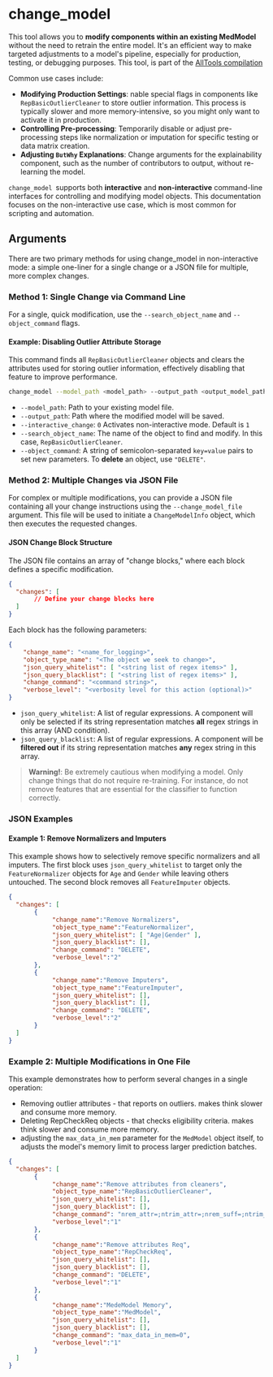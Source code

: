 # change_model

This tool allows you to **modify components within an existing MedModel** without the need to retrain the entire model. It's an efficient way to make targeted adjustments to a model's pipeline, especially for production, testing, or debugging purposes.
This tool, is part of the [AllTools compilation](../Installation/index.md#3-mes-tools-to-train-and-test-models)

Common use cases include:

* **Modifying Production Settings**: nable special flags in components like `RepBasicOutlierCleaner` to store outlier information. This process is typically slower and more memory-intensive, so you might only want to activate it in production.
* **Controlling Pre-processing**: Temporarily disable or adjust pre-processing steps like normalization or imputation for specific testing or data matrix creation.
* **Adjusting `ButWhy` Explanations**: Change arguments for the explainability component, such as the number of contributors to output, without re-learning the model.

`change_model `supports both **interactive** and **non-interactive** command-line interfaces for controlling and modifying model objects.
 This documentation focuses on the non-interactive use case, which is most common for scripting and automation.

## Arguments

There are two primary methods for using change_model in non-interactive mode: 
a simple one-liner for a single change or a JSON file for multiple, more complex changes.

### Method 1: Single Change via Command Line

For a single, quick modification, use the `--search_object_name` and `--object_command` flags.

#### Example: Disabling Outlier Attribute Storage

This command finds all `RepBasicOutlierCleaner` objects and clears the attributes used for storing outlier information, effectively disabling that feature to improve performance.

```bash
change_model --model_path <model_path> --output_path <output_model_path> --interactive_change 0 --search_object_name RepBasicOutlierCleaner --object_command "nrem_attr=;nrem_suff=;ntrim_attr=;ntrim_suff="
```

* `--model_path`: Path to your existing model file.
* `--output_path`: Path where the modified model will be saved.
* `--interactive_change`: `0` Activates non-interactive mode. Default is `1`
* `--search_object_name`: The name of the object to find and modify. In this case, `RepBasicOutlierCleaner`.
* `--object_command`: A string of semicolon-separated `key=value` pairs to set new parameters. To **delete** an object, use `"DELETE"`.

### Method 2: Multiple Changes via JSON File

For complex or multiple modifications, you can provide a JSON file containing all your change instructions using the `--change_model_file` argument. This file will be used to initiate a `ChangeModelInfo` object, which then executes the requested changes.

#### JSON Change Block Structure

The JSON file contains an array of "change blocks," where each block defines a specific modification.

```json
{ 
  "changes": [
       // Define your change blocks here
  ]
}
```

Each block has the following parameters:

```json
{
    "change_name": "<name_for_logging>",
    "object_type_name": "<The object we seek to change>",
    "json_query_whitelist": [ "<string list of regex items>" ],
    "json_query_blacklist": [ "<string list of regex items>" ],
    "change_command": "<command string>",
    "verbose_level": "<verbosity level for this action (optional)>"
}
```

* `json_query_whitelist`: A list of regular expressions. A component will only be selected if its string representation matches **all** regex strings in this array (AND condition).
* `json_query_blacklist`: A list of regular expressions. A component will be **filtered out** if its string representation matches **any** regex string in this array.

> **Warning!**: Be extremely cautious when modifying a model. Only change things that do not require re-training. For instance, do not remove features that are essential for the classifier to function correctly.

### JSON Examples

#### Example 1: Remove Normalizers and Imputers

This example shows how to selectively remove specific normalizers and all imputers. The first block uses `json_query_whitelist` to target only the `FeatureNormalizer` objects for `Age` and `Gender` while leaving others untouched. The second block removes all `FeatureImputer` objects.

```json
{ 
  "changes": [
       {
			"change_name":"Remove Normalizers",
			"object_type_name":"FeatureNormalizer",
			"json_query_whitelist": [ "Age|Gender" ],
			"json_query_blacklist": [],
			"change_command": "DELETE",
			"verbose_level":"2"
	   },
	   {
			"change_name":"Remove Imputers",
			"object_type_name":"FeatureImputer",
			"json_query_whitelist": [],
			"json_query_blacklist": [],
			"change_command": "DELETE",
			"verbose_level":"2"
	   }
  ]
}
```
### Example 2: Multiple Modifications in One File

This example demonstrates how to perform several changes in a single operation: 

* Removing outlier attributes - that reports on outliers. makes think slower and consume more memory.
* Deleting RepCheckReq objects - that checks eligibility criteria. makes think slower and consume more memory.
* adjusting the `max_data_in_mem` parameter for the `MedModel` object itself, to adjusts the model's memory limit to process larger prediction batches.

```json
{ 
  "changes": [
       {
			"change_name":"Remove attributes from cleaners",
			"object_type_name":"RepBasicOutlierCleaner",
			"json_query_whitelist": [],
			"json_query_blacklist": [],
			"change_command": "nrem_attr=;ntrim_attr=;nrem_suff=;ntrim_suff=",
			"verbose_level":"1"
	   },
	   {
			"change_name":"Remove attributes Req",
			"object_type_name":"RepCheckReq",
			"json_query_whitelist": [],
			"json_query_blacklist": [],
			"change_command": "DELETE",
			"verbose_level":"1"
	   },
	   {
			"change_name":"MedeModel Memory",
			"object_type_name":"MedModel",
			"json_query_whitelist": [],
			"json_query_blacklist": [],
			"change_command": "max_data_in_mem=0",
			"verbose_level":"1"
	   }
  ]
}
```
